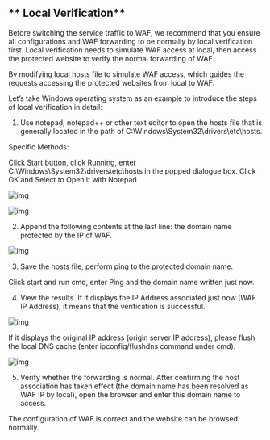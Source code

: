 ## ** Local Verification**

  Before switching the service traffic to WAF, we recommend that you ensure all configurations and WAF forwarding to be normally by local verification first. Local verification needs to simulate WAF access at local, then access the protected website to verify the normal forwarding of WAF.

  By modifying local hosts file to simulate WAF access, which guides the requests accessing the protected websites from local to WAF.

Let’s take Windows operating system as an example to introduce the steps of local verification in detail:

1. Use notepad, notepad++ or other text editor to open the hosts file that is generally located in the path of C:\Windows\System32\drivers\etc\hosts.

Specific Methods:

Click Start button, click Running, enter C:\Windows\System32\drivers\etc\hosts in the popped dialogue box. Click OK and Select to Open it with Notepad

![img](file:///c:\users\zhangjingfeng\documents\jddongdong\jimenterprise\zzjf\temp\jdonline20180929111220.png) 

![img](file:///c:\users\zhangjingfeng\documents\jddongdong\jimenterprise\zzjf\temp\jdonline20180929111306.png) 

2. Append the following contents at the last line: the domain name protected by the IP of WAF. 

 ![img](file:///c:\users\zhangjingfeng\documents\jddongdong\jimenterprise\zzjf\temp\jdonline20180929112014.png) 

 3. Save the hosts file, perform ping to the protected domain name. 

Click start and run cmd, enter Ping and the domain name written just now.

 4. View the results. If it displays the IP Address associated just now (WAF IP Address), it means that the verification is successful.

![img](file:///c:\users\zhangjingfeng\documents\jddongdong\jimenterprise\zzjf\temp\jdonline20180929113601.png) 

If it displays the original IP address (origin server IP address), please flush the local DNS cache (enter ipconfig/flushdns command under cmd).

![img](file:///c:\users\zhangjingfeng\documents\jddongdong\jimenterprise\zzjf\temp\jdonline20180929113705.png) 

5. Verify whether the forwarding is normal. After confirming the host association has taken effect (the domain name has been resolved as WAF IP by local), open the browser and enter this domain name to access.

The configuration of WAF is correct and the website can be browsed normally.